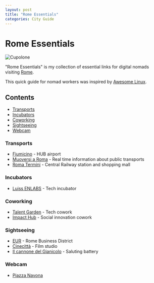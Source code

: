 ```yaml
---
layout: post
title: "Rome Essentials"
categories: City Guide
---
```



# Rome Essentials

![Cupolone](https://raw.githubusercontent.com/marcofromsicily/blog/master/images/cupolone.jpg)

"Rome Essentials" is my collection of essential links for digital nomads visiting [Rome](http://www.comune.roma.it).

This quick guide for nomad workers was inspired by [Awesome Linux](https://github.com/madbob/awesome-linux-dev).

## Contents

* [Transports](#transports)
* [Incubators](#incubators)
* [Coworking](#coworking)
* [Sightseeing](#sightseeing)
* [Webcam](#webcam)


### Transports

* [Fiumicino](http://www.adr.it/fiumicino) - HUB airport
* [Muoversi a Roma](https://muoversiaroma.it/it) - Real time information about public transports
* [Roma Termini](http://www.romatermini.com/it/) - Central Railway station and shopping mall

### Incubators

* [Luiss ENLABS](http://luissenlabs.com/) - Tech incubator

### Coworking

* [Talent Garden](https://roma-poste.talentgarden.org/) - Tech cowork
* [Impact Hub](http://www.hubroma.net/) - Social innovation cowork


### Sightseeing

* [EUR](http://www.turismoroma.it/quartieri/eur) - Rome Business District
* [Cinecittà](http://cinecittasimostra.it/) - Film studio
* [Il cannone del Gianicolo](http://www.turismoroma.it/cosa-fare/il-cannone-del-gianicolo) - Saluting battery


### Webcam

* [Piazza Navona](https://www.skylinewebcams.com/it/webcam/italia/lazio/roma/piazza-navona.html)
